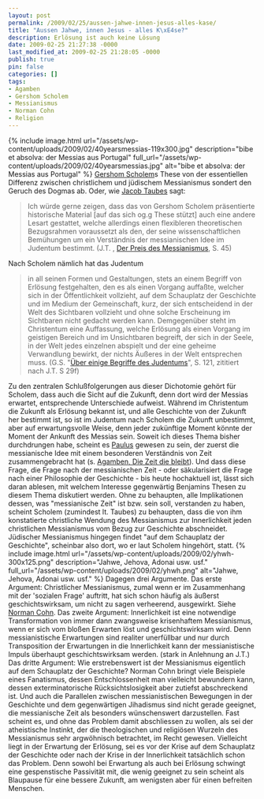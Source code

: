 ```yaml
---
layout: post
permalink: /2009/02/25/aussen-jahwe-innen-jesus-alles-kase/
title: "Aussen Jahwe, innen Jesus - alles K\xE4se?"
description: Erlösung ist auch keine Lösung
date: 2009-02-25 21:27:38 -0000
last_modified_at: 2009-02-25 21:28:05 -0000
publish: true
pin: false
categories: []
tags:
- Agamben
- Gershom Scholem
- Messianismus
- Norman Cohn
- Religion
---
```

{% include image.html url="/assets/wp-content/uploads/2009/02/40yearsmessias-119x300.jpg" description="bibe et absolva: der Messias aus Portugal" full_url="/assets/wp-content/uploads/2009/02/40yearsmessias.jpg" alt="bibe et absolva: der Messias aus Portugal" %} [Gershom Scholem](https://www.nadir.org/nadir/periodika/jungle_world/49/24b.htm "nadir.org/jungle_world: Alfred Schobert über Scholem")s These von der essentiellen Differenz zwischen christlichem und jüdischem Messianismus sondert den Geruch des Dogmas ab. Oder, wie [Jacob Taubes](/tag/jacob-taubes/ "tagged: Jacob Taubes") sagt:

> Ich würde gerne zeigen, dass das von Gershom Scholem präsentierte historische Material [auf das sich og.g These stützt] auch eine andere Lesart gestattet, welche allerdings einen flexibleren theoretischen Bezugsrahmen voraussetzt als den, der seine wissenschaftlichen Bemühungen um ein Verständnis der messianischen Idee im Judentum bestimmt. (J.T. , [Der Preis des Messianismus](https://jungle-world.com/artikel/2008/52/32366.html "Jungle World: Der Preis des Messianismus"), S. 45)

Nach Scholem nämlich hat das Judentum

> in all seinen Formen und Gestaltungen, stets an einem Begriff von Erlösung festgehalten, den es als einen Vorgang auffaßte, welcher sich in der Öffentlichkeit vollzieht, auf dem Schauplatz der Geschichte und im Medium der Gemeinschaft, kurz, der sich entscheidend in der Welt des Sichtbaren vollzieht und ohne solche Erscheinung im Sichtbaren nicht gedacht werden kann. Demgegenüber steht im Christentum eine Auffassung, welche Erlösung als einen Vorgang im geistigen Bereich und im Unsichtbaren begreift, der sich in der Seele, in der Welt jedes einzelnen abspielt und der eine geheime Verwandlung bewirkt, der nichts Äußeres in der Welt entsprechen muss. (G.S. "[Über einige Begriffe des Judentums](https://www.amazon.de/einige-Grundbegriffe-Judentums-Gershom-Scholem/dp/other-editions/3518133179 "amazon: Über einige Begriffe...")", S. 121, zititiert nach J.T. S 29f)

Zu den zentralen Schlußfolgerungen aus dieser Dichotomie gehört für Scholem, dass auch die Sicht auf die Zukunft, denn dort wird der Messias erwartet, entsprechende Unterschiede aufweist. Während im Christentum die Zukunft als Erlösung bekannt ist, und alle Geschichte von der Zukunft her bestimmt ist, so ist im Judentum nach Scholem die Zukunft unbestimmt, aber auf erwartungsvolle Weise, denn jeder zukünftige Moment könnte der Moment der Ankunft des Messias sein. Soweit ich dieses Thema bisher durchdrungen habe, scheint es [Paulus](https://minimeta.de/2009/02/paulus-und-sein-christos/ "Paulus und sein Christos") gewesen zu sein, der zuerst die messianische Idee mit einem besonderen Verständnis von Zeit zusammengebracht hat (s. [Agamben, Die Zeit die bleibt](https://www.suhrkamp.de/titel/titel.cfm?bestellnr=12453 "Suhrkamp: Die Zeit die bleibt")). Und dass diese Frage, die Frage nach der messianischen Zeit - oder säkularisiert die Frage nach einer Philosophie der Geschichte - bis heute hochaktuell ist, lässt sich daran ablesen, mit welchem Interesse gegenwärtig Benjamins Thesen zu diesem Thema diskutiert werden.  Ohne zu behaupten, alle Implikationen dessen, was "messianische Zeit" ist bzw. sein soll, verstanden zu haben, scheint Scholem (zumindest lt. Taubes) zu behaupten, dass die von ihm konstatierte christliche Wendung des Messianismus zur Innerlichkeit jeden christlichen Messianismus vom Bezug zur Geschichte abschneidet. Jüdischer Messianismus hingegen findet "auf dem Schauplatz der Geschichte", scheinbar also dort, wo er laut Scholem hingehört, statt. 
{% include image.html url="/assets/wp-content/uploads/2009/02/yhwh-300x125.png" description="Jahwe, Jehova, Adonai usw. usf." full_url="/assets/wp-content/uploads/2009/02/yhwh.png" alt="Jahwe, Jehova, Adonai usw. usf." %}
Dagegen drei Argumente. Das erste Argument: Christlicher Messianismus, zumal wenn er im Zusammenhang mit der 'sozialen Frage' auftritt, hat sich schon häufig als äußerst geschichtswirksam, um nicht zu sagen verheerend, ausgewirkt. Siehe [Norman Cohn](https://minimeta.de/2008/11/norman-cohn-und-der-messianismus/ "Norman Cohn und der Messianismus"). Das zweite Argument: Innerlichkeit ist eine notwendige Transformation von immer dann zwangsweise krisenhaftem Messianismus, wenn er sich vom bloßen Erwarten löst und geschichtswirksam wird. Denn messianistische Erwartungen sind realiter unerfüllbar und nur durch Transposition der Erwartungen in die Innerlichkeit kann der messianistische Impuls überhaupt geschichtswirksam werden. (stark in Anlehnung an J.T.) Das dritte Argument: Wie erstrebenswert ist der Messianismus eigentlich auf dem Schauplatz der Geschichte? Norman Cohn bringt viele Beispiele eines Fanatismus, dessen Entschlossenheit man vielleicht bewundern kann, dessen exterminatorische Rücksichtslosigkeit aber zutiefst abschreckend ist. Und auch die Parallelen zwischen messianistischen Bewegungen in der Geschichte und dem gegenwärtigen Jihadismus sind nicht gerade geeignet, die messianische Zeit als besonders wünschenswert darzustellen. Fast scheint es, und ohne das Problem damit abschliessen zu wollen, als sei der atheistische Instinkt, der die theologischen und religiösen Wurzeln des Messianismus sehr argwöhnisch betrachtet, im Recht gewesen. Vielleicht liegt in der Erwartung der Erlösung, sei es vor der Krise auf dem Schauplatz der Geschichte oder nach der Krise in der Innerlichkeit tatsächlich schon das Problem. Denn sowohl bei Erwartung als auch bei Erlösung schwingt eine gespenstische Passivität mit, die wenig geeignet zu sein scheint als Blaupause für eine bessere Zukunft, am wenigsten aber für einen befreiten Menschen.
